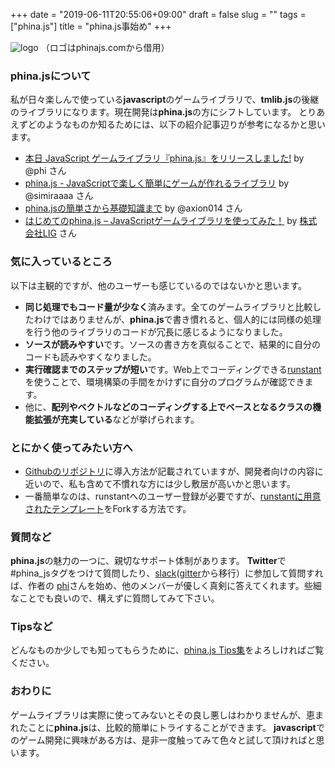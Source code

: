 +++
date = "2019-06-11T20:55:06+09:00"
draft = false
slug = ""
tags = ["phina.js"]
title = "phina.js事始め"
+++

![logo](https://raw.githubusercontent.com/phinajs/phina.js/develop/logo.png)
（ロゴはphinajs.comから借用）
### phina.jsについて

私が日々楽しんで使っている**javascript**のゲームライブラリで、**tmlib.js**の後継のライブラリになります。現在開発は**phina.js**の方にシフトしています。
とりあえずどのようなものか知るためには、以下の紹介記事辺りが参考になるかと思います。

* [本日 JavaScript ゲームライブラリ『phina.js』をリリースしました!](http://phiary.me/phinajs-release/) by @phi さん
* [phina.js - JavaScriptで楽しく簡単にゲームが作れるライブラリ](http://qiita.com/simiraaaa/items/7431734994c9e94dacfd) by @simiraaaa さん
* [phina.jsの簡単さから基礎知識まで](https://qiita.com/axion014/items/1094487f88cc056da1f2) by @axion014 さん
* [はじめてのphina.js – JavaScriptゲームライブラリを使ってみた！](https://liginc.co.jp/306739) by [株式会社LIG](https://liginc.co.jp/) さん

### 気に入っているところ

以下は主観的ですが、他のユーザーも感じているのではないかと思います。

* **同じ処理でもコード量が少なく**済みます。全てのゲームライブラリと比較したわけではありませんが、**phina.js**で書き慣れると、個人的には同様の処理を行う他のライブラリのコードが冗長に感じるようになりました。
* **ソースが読みやすい**です。ソースの書き方を真似ることで、結果的に自分のコードも読みやすくなりました。
* **実行確認までのステップが短い**です。Web上でコーディングできる[runstant](http://runstant.com/)を使うことで、環境構築の手間をかけずに自分のプログラムが確認できます。
* 他に、**配列やベクトルなどのコーディングする上でベースとなるクラスの機能拡張が充実している**などが挙げられます。

### とにかく使ってみたい方へ
* [Githubのリポジトリ](https://github.com/phi-jp/phina.js)に導入方法が記載されていますが、開発者向けの内容に近いので、私も含めて不慣れな方には少し敷居が高いかと思います。
* 一番簡単なのは、runstantへのユーザー登録が必要ですが、[runstantに用意されたテンプレート](http://runstant.com/phi/projects/phinajs_template)をForkする方法です。

### 質問など
**phina.js**の魅力の一つに、親切なサポート体制があります。
**Twitter**で#phina_jsタグをつけて質問したり、[slack](https://phinajs-slackin.herokuapp.com/)([gitter](https://gitter.im/phi-jp/phina.js)から移行）に参加して質問すれば、作者の [phi](https//twitter.com/phi-jp)さんを始め、他のメンバーが優しく真剣に答えてくれます。些細なことでも良いので、構えずに質問してみて下さい。

### Tipsなど
どんなものか少しでも知ってもらうために、[phina.js Tips集](http://qiita.com/alkn203/items/bca3222f6b409382fe20)をよろしければご覧ください。

### おわりに
ゲームライブラリは実際に使ってみないとその良し悪しはわかりませんが、恵まれたことに**phina.js**は、比較的簡単にトライすることができます。
**javascript**でのゲーム開発に興味がある方は、是非一度触ってみて色々と試して頂ければと思います。